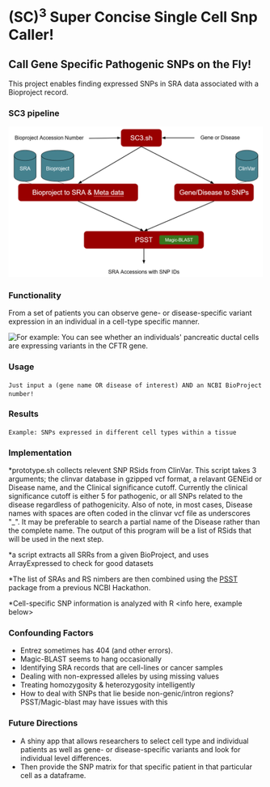 # (SC)<sup>3</sup> Super Concise Single Cell Snp Caller!

## Call Gene Specific Pathogenic SNPs on the Fly!

This project enables finding expressed SNPs in SRA data associated with a Bioproject record.

### SC3 pipeline

![Flowchart](SC3_flowchart.png)

### Functionality

From a set of patients you can observe gene- or disease-specific variant expression in an individual in a cell-type specific manner.  

![For example:  You can see whether an individuals' pancreatic ductal cells are expressing variants in the CFTR gene.](https://github.com/NCBI-Hackathons/SC3/blob/master/pca.snp.example.png)

### Usage

```Just input a (gene name OR disease of interest) AND an NCBI BioProject number!```

### Results

```Example: SNPs expressed in different cell types within a tissue```

### Implementation

*prototype.sh collects relevent SNP RSids from ClinVar. This script takes 3 arguments; the clinvar database in gzipped vcf format, a relavant GENEid or Disease name, and the Clinical significance cutoff. Currently the clinical significance cutoff is either 5 for pathogenic, or all SNPs related to the disease regardless of pathogenicity. Also of note, in most cases, Disease names with spaces are often coded in the clinvar vcf file as underscores "_". It may be preferable to search a partial name of the Disease rather than the complete name. The output of this program will be a list of RSids that will be used in the next step.

*a script extracts all SRRs from a given BioProject, and uses ArrayExpressed to check for good datasets

*The list of SRAs and RS nimbers are then combined using the [PSST](https://github.com/NCBI-Hackathons/PSST) package from a previous NCBI Hackathon. <Jake Write this section> 

*Cell-specific SNP information is analyzed with R <info here, example below>

### Confounding Factors
- Entrez sometimes has 404 (and other errors).
- Magic-BLAST seems to hang occasionally
- Identifying SRA records that are cell-lines or cancer samples
- Dealing with non-expressed alleles by using missing values
- Treating homozygosity & heterozygosity intelligently
- How to deal with SNPs that lie beside non-genic/intron regions? PSST/Magic-blast may have issues with this

### Future Directions

- A shiny app that allows researchers to select cell type and individual patients as well as gene- or disease-specific variants and look for individual level differences.  
- Then provide the SNP matrix for that specific patient in that particular cell as a dataframe.  
